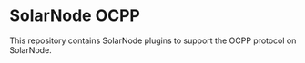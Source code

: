 # SolarNode OCPP

This repository contains SolarNode plugins to support the OCPP protocol on SolarNode.
